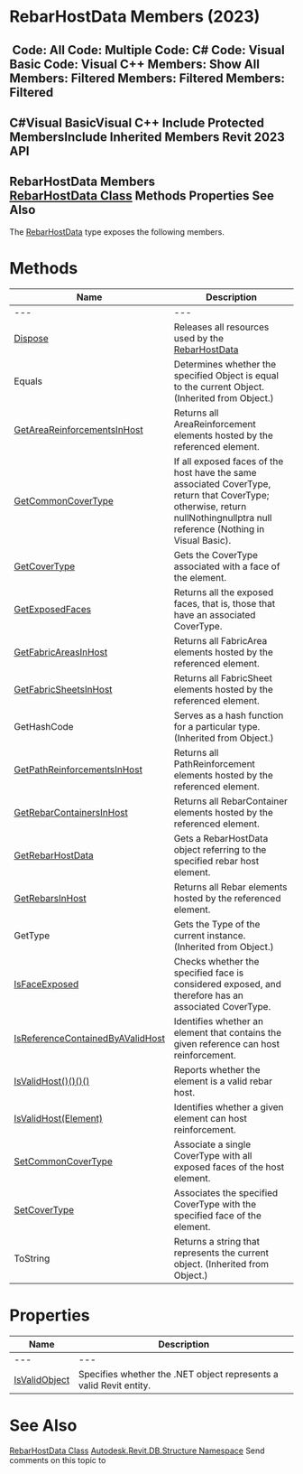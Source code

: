 # RebarHostData Members (2023)

﻿
 Code: All Code: Multiple Code: C# Code: Visual Basic Code: Visual C++  Members: Show All Members: Filtered Members: Filtered Members: Filtered   
---  
C#Visual BasicVisual C++
Include Protected MembersInclude Inherited Members
Revit 2023 API  
---  
RebarHostData Members  
[RebarHostData Class](2b39b172-ad0f-e1c6-99a4-3b828346200c.md "RebarHostData Class") Methods Properties See Also  
---  
The [RebarHostData](2b39b172-ad0f-e1c6-99a4-3b828346200c.md "RebarHostData Class") type exposes the following members.
# Methods
| Name | Description |
| --- | --- |
| --- | --- | --- |
| [Dispose](93a1db73-1fe2-9ac8-e85d-424efb6e5152.md "Dispose Method") | Releases all resources used by the [RebarHostData](2b39b172-ad0f-e1c6-99a4-3b828346200c.md "RebarHostData Class") |
| Equals | Determines whether the specified Object is equal to the current Object. (Inherited from Object.) |
| [GetAreaReinforcementsInHost](28ecf84e-491a-4407-b6c8-37ab4cbc0257.md "GetAreaReinforcementsInHost Method") | Returns all AreaReinforcement elements hosted by the referenced element. |
| [GetCommonCoverType](eb1839ca-5de6-b651-6009-db078cb8fd91.md "GetCommonCoverType Method") | If all exposed faces of the host have the same associated CoverType, return that CoverType; otherwise, return nullNothingnullptra null reference (Nothing in Visual Basic). |
| [GetCoverType](4d952f72-42b5-88f1-0788-7e64ff6589bb.md "GetCoverType Method") | Gets the CoverType associated with a face of the element. |
| [GetExposedFaces](2afebbf0-931a-353a-69c1-9aba76c33cc1.md "GetExposedFaces Method") | Returns all the exposed faces, that is, those that have an associated CoverType. |
| [GetFabricAreasInHost](9cde5767-f653-44a5-2182-eccfa4e8fc55.md "GetFabricAreasInHost Method") | Returns all FabricArea elements hosted by the referenced element. |
| [GetFabricSheetsInHost](ccdf094f-6198-3720-14c3-1fe3f131e6fe.md "GetFabricSheetsInHost Method") | Returns all FabricSheet elements hosted by the referenced element. |
| GetHashCode | Serves as a hash function for a particular type.  (Inherited from Object.) |
| [GetPathReinforcementsInHost](a508c6b3-0fce-0572-e17c-bcc06be368c6.md "GetPathReinforcementsInHost Method") | Returns all PathReinforcement elements hosted by the referenced element. |
| [GetRebarContainersInHost](56ac8351-cf96-d1cb-cd44-551917ab3540.md "GetRebarContainersInHost Method") | Returns all RebarContainer elements hosted by the referenced element. |
| [GetRebarHostData](17db56d4-89cb-edda-fb5e-ab97883dc922.md "GetRebarHostData Method") | Gets a RebarHostData object referring to the specified rebar host element. |
| [GetRebarsInHost](be275d81-a411-f199-79bc-0cd21af8c645.md "GetRebarsInHost Method") | Returns all Rebar elements hosted by the referenced element. |
| GetType | Gets the Type of the current instance. (Inherited from Object.) |
| [IsFaceExposed](61392ae4-888e-70a3-2240-9e5e8bc63b81.md "IsFaceExposed Method") | Checks whether the specified face is considered exposed, and therefore has an associated CoverType. |
| [IsReferenceContainedByAValidHost](962297a1-ccdf-80f7-6190-3c208b9d4a7c.md "IsReferenceContainedByAValidHost Method") | Identifies whether an element that contains the given reference can host reinforcement. |
| [IsValidHost()()()()](c1c4d8ff-4636-67b6-75d2-7c37a17a7276.md "IsValidHost Method") | Reports whether the element is a valid rebar host. |
| [IsValidHost(Element)](0d6cf4c6-6f5c-9f21-a6ee-0c15f4cbaabf.md "IsValidHost Method \(Element\)") | Identifies whether a given element can host reinforcement. |
| [SetCommonCoverType](2ee45e73-2e2f-a51b-85f0-7d7fc1b0526a.md "SetCommonCoverType Method") | Associate a single CoverType with all exposed faces of the host element. |
| [SetCoverType](58674efc-3bf7-d999-78c8-3a490bb601f0.md "SetCoverType Method") | Associates the specified CoverType with the specified face of the element. |
| ToString | Returns a string that represents the current object. (Inherited from Object.) |

# Properties
| Name | Description |
| --- | --- |
| --- | --- | --- |
| [IsValidObject](490553ea-c9e3-4f8b-5bf0-b9150f5ac60b.md "IsValidObject Property") | Specifies whether the .NET object represents a valid Revit entity. |

# See Also
[RebarHostData Class](2b39b172-ad0f-e1c6-99a4-3b828346200c.md "RebarHostData Class")
[Autodesk.Revit.DB.Structure Namespace](d586b341-f687-9d90-e96d-255806b7d4fc.md "Autodesk.Revit.DB.Structure Namespace")
Send comments on this topic to 